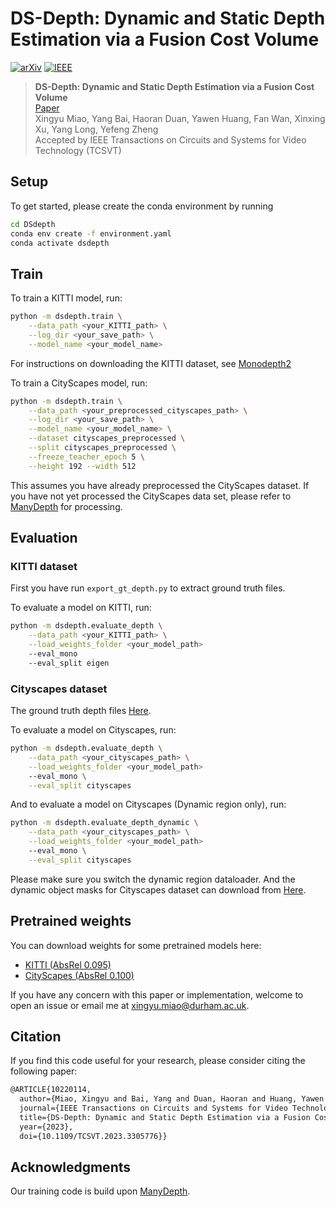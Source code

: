 # DS-Depth: Dynamic and Static Depth Estimation via a Fusion Cost Volume

[![arXiv](https://img.shields.io/badge/arXiv-2308.07225-b31b1b.svg)](https://arxiv.org/abs/2308.07225)
[![IEEE](https://img.shields.io/badge/DOI-10.1109/TCSVT.2023.3305776-blue.svg)](https://doi.org/10.1109/TCSVT.2023.3305776)

> **DS-Depth: Dynamic and Static Depth Estimation via a Fusion Cost Volume**<br>
> [Paper](https://arxiv.org/abs/2308.07225)<br>
> Xingyu Miao, Yang Bai, Haoran Duan, Yawen Huang, Fan Wan, Xinxing Xu,
Yang Long, Yefeng Zheng<br>
> Accepted by IEEE Transactions on Circuits and Systems for Video Technology (TCSVT)



## Setup

To get started, please create the conda environment by running

```bash
cd DSdepth
conda env create -f environment.yaml
conda activate dsdepth
```

## Train

To train a KITTI model, run:

```bash
python -m dsdepth.train \
    --data_path <your_KITTI_path> \
    --log_dir <your_save_path> \
    --model_name <your_model_name>
```


For instructions on downloading the KITTI dataset, see [Monodepth2](https://github.com/nianticlabs/monodepth2)

To train a CityScapes model, run:

```bash
python -m dsdepth.train \
    --data_path <your_preprocessed_cityscapes_path> \
    --log_dir <your_save_path> \
    --model_name <your_model_name> \
    --dataset cityscapes_preprocessed \
    --split cityscapes_preprocessed \
    --freeze_teacher_epoch 5 \
    --height 192 --width 512
```

This assumes you have already preprocessed the CityScapes dataset.
If you have not yet processed the CityScapes data set, please refer to [ManyDepth](https://github.com/nianticlabs/manydepth) for processing.


## Evaluation

### KITTI dataset

First you have run `export_gt_depth.py` to extract ground truth files.

To evaluate a model on KITTI, run:

```bash
python -m dsdepth.evaluate_depth \
    --data_path <your_KITTI_path> \
    --load_weights_folder <your_model_path>
    --eval_mono
    --eval_split eigen
```

### Cityscapes dataset

The ground truth depth files [Here](https://storage.googleapis.com/niantic-lon-static/research/manydepth/gt_depths_cityscapes.zip).

To evaluate a model on Cityscapes, run:

```bash
python -m dsdepth.evaluate_depth \
    --data_path <your_cityscapes_path> \
    --load_weights_folder <your_model_path>
    --eval_mono \
    --eval_split cityscapes
```
And to evaluate a model on Cityscapes (Dynamic region only), run:

```bash
python -m dsdepth.evaluate_depth_dynamic \
    --data_path <your_cityscapes_path> \
    --load_weights_folder <your_model_path>
    --eval_mono \
    --eval_split cityscapes
```

Please make sure you switch the dynamic region dataloader. And the dynamic object masks for Cityscapes dataset can download from [Here](https://github.com/AutoAILab/DynamicDepth).

##  Pretrained weights

You can download weights for some pretrained models here:

* [KITTI (AbsRel 0.095)](https://drive.google.com/file/d/1nK_YX-ZMWQF5GPDW0i-J0tIsh3mUQQqy/view?usp=drive_link)
* [CityScapes (AbsRel 0.100)](https://drive.google.com/file/d/1T8a5SyYZAd6CHnegPcLbqC7AlF69SuWZ/view?usp=drive_link)

If you have any concern with this paper or implementation, welcome to open an issue or email me at
[xingyu.miao@durham.ac.uk](xingyu.miao@durham.ac.uk).

## Citation

If you find this code useful for your research, please consider citing the following paper:

```latex
@ARTICLE{10220114,
  author={Miao, Xingyu and Bai, Yang and Duan, Haoran and Huang, Yawen and Wan, Fan and Xu, Xinxing and Long, Yang and Zheng, Yefeng},
  journal={IEEE Transactions on Circuits and Systems for Video Technology}, 
  title={DS-Depth: Dynamic and Static Depth Estimation via a Fusion Cost Volume}, 
  year={2023},
  doi={10.1109/TCSVT.2023.3305776}}
```

## Acknowledgments
Our training code is build upon [ManyDepth](https://github.com/nianticlabs/manydepth).



